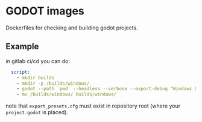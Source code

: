 # GODOT images

Dockerfiles for checking and building godot projects.

## Example

in gitlab ci/cd you can do:

```yaml
  script:
    - mkdir builds
    - mkdir -p /builds/windows/
    - godot --path `pwd` --headless --verbose --export-debug "Windows Desktop" /builds/windows/your_best_game.exe
    - mv /builds/windows/ builds/windows/
```

note that `export_presets.cfg` must exist in repository root (where your `project.godot` is placed).
